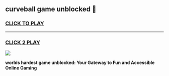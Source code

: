 
## curveball game unblocked 👋
<h3>
<a href="https://premium.freeplayer.one?title=curveball_game_unblocked&ref=13F">CLICK TO PLAY</a></h3>
<hr>

<h3>
<a href="https://premium.freeplayer.one?title=curveball_game_unblocked&ref=13F">CLICK 2 PLAY</a>
  
</h3>

<a href="https://premium.freeplayer.one?title=curveball_game_unblocked&ref=12F/"><img src="https://clearcache.store/games.png"></a>


**worlds hardest game unblocked: Your Gateway to Fun and Accessible Online Gaming**
